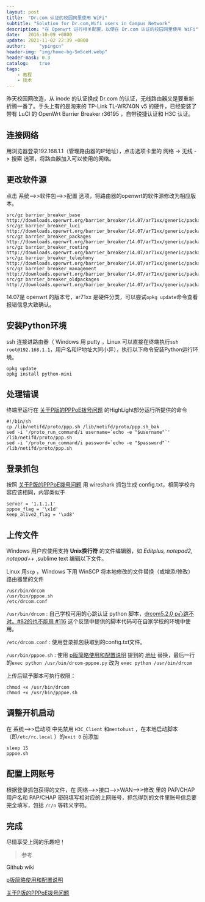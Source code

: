 ```yaml
---
layout: post
title:  "Dr.com 认证的校园网里使用 WiFi"
subtitle: "Solution for Dr.com,Wifi users in Campus Network"
description: "在 Openwrt 进行相关配置，以便在 Dr.com 认证的校园网里使用 WiFi"
date:   2016-10-09 +0800
update: 2021-11-02 22:39 +0800
author:     "ypingcn"
header-img: "img/home-bg-Sm5ceH.webp"
header-mask: 0.3
catalog:    true
tags:
    - 教程
    - 技术
---
```


昨天校园网改造，从 inode 的认证换成 Dr.com 的认证，无线路由器又是要重新折腾一番了。手头上有的是淘来的 TP-Link TL-WR740N v5 的硬件，已经安装了带有 LuCI 的 OpenWrt Barrier Breaker r36195 ，自带锐捷认证和 H3C 认证。



## 连接网络

用浏览器登录192.168.1.1（管理路由器的IP地址），点击选项卡里的 网络 -> 无线 -> 搜索 选项，将路由器加入可以使用的网络。



## 更改软件源

点击 系统–>>软件包–>>配置 选项，将路由器的openwrt的软件源修改为相应版本。

```
src/gz barrier_breaker_base http://downloads.openwrt.org/barrier_breaker/14.07/ar71xx/generic/packages/base  
src/gz barrier_breaker_luci http://downloads.openwrt.org/barrier_breaker/14.07/ar71xx/generic/packages/luci  
src/gz barrier_breaker_packages http://downloads.openwrt.org/barrier_breaker/14.07/ar71xx/generic/packages/packages  
src/gz barrier_breaker_routing http://downloads.openwrt.org/barrier_breaker/14.07/ar71xx/generic/packages/routing  
src/gz barrier_breaker_telephony http://downloads.openwrt.org/barrier_breaker/14.07/ar71xx/generic/packages/telephony  
src/gz barrier_breaker_management http://downloads.openwrt.org/barrier_breaker/14.07/ar71xx/generic/packages/management  
src/gz barrier_breaker_oldpackages http://downloads.openwrt.org/barrier_breaker/14.07/ar71xx/generic/packages/oldpackages
```

14.07是 openwrt 的版本号，ar71xx 是硬件分类，可以尝试```opkg update```命令查看报错信息大致确认。



## 安装Python环境

ssh 连接进路由器（ Windows 用 putty ，Linux 可以直接在终端执行```ssh root@192.168.1.1```，用户名和IP地址大同小异），执行以下命令安装Python运行环境。

```
opkg update
opkg install python-mini
```



## 处理错误

终端里运行在 <a href="https://github.com/drcoms/drcom-generic/wiki/%E5%85%B3%E4%BA%8EP%E7%89%88%E7%9A%84PPPoE%E6%8B%A8%E5%8F%B7%E9%97%AE%E9%A2%98" rel="nofollow">关于P版的PPPoE拨号问题</a> 的HighLight部分运行所提供的命令

```
#!/bin/sh
cp /lib/netifd/proto/ppp.sh /lib/netifd/proto/ppp.sh_bak
sed -i '/proto_run_command/i username=`echo -e "$username"`' /lib/netifd/proto/ppp.sh
sed -i '/proto_run_command/i password=`echo -e "$password"`' /lib/netifd/proto/ppp.sh
```



## 登录抓包

按照 <a href="https://github.com/drcoms/drcom-generic/wiki/%E5%85%B3%E4%BA%8EP%E7%89%88%E7%9A%84PPPoE%E6%8B%A8%E5%8F%B7%E9%97%AE%E9%A2%98" rel="nofollow">关于P版的PPPoE拨号问题</a> 用 wireshark 抓包生成 config.txt，相同学校内容应该相同，内容类似于

```
server = '1.1.1.1'
pppoe_flag = '\x1d'
keep_alive2_flag = '\xd8'
```



## 上传文件

Windows 用户应使用支持 **Unix换行符** 的文件编辑器，如 *Editplus, notepad2, notepad++* ,sublime text 编辑以下文件。

Linux 用```scp``` ，Windows 下用 WinSCP 将本地修改的文件替换（或增添/修改）路由器里的文件

```
/usr/bin/drcom
/usr/bin/pppoe.sh
/etc/drcom.conf
```

```/usr/bin/drcom``` : 自己学校可用的心跳认证 python 脚本，<a href="https://github.com/drcoms/drcom-generic/issues/116#issuecomment-250953770" rel="nofollow">drcom5.2.0 p心跳不对。#82的也不能用 #116</a> 这个反馈中提供的脚本代码可在自家学校的环境中使用。

```/etc/drcom.conf``` : 使用登录抓包获取到的config.txt文件。

```/usr/bin/pppoe.sh``` : 使用 <a href="https://github.com/drcoms/drcom-generic/wiki/p%E7%89%88%E7%AE%80%E7%95%A5%E4%BD%BF%E7%94%A8%E5%92%8C%E9%85%8D%E7%BD%AE%E8%AF%B4%E6%98%8E" rel="nofollow">p版简略使用和配置说明</a> 提到的  <a href="https://github.com/drcoms/drcom-generic/raw/master/custom/pppoe.sh" rel="nofollow">地址</a> 替换，最后一行的```exec python /usr/bin/drcom-pppoe.py``` 改为 ```exec python /usr/bin/drcom```

上传后赋予脚本可执行权限：
```
chmod +x /usr/bin/drcom
chmod +x /usr/bin/pppoe.sh
```

## 调整开机启动

在 系统–>>启动项 中先禁用 ```H3C_Client``` 和```mentohust``` ，在本地启动脚本（即```/etc/rc.local``` ）的```exit 0``` 前添加

```
sleep 15
pppoe.sh
```

## 配置上网账号

根据登录抓包获得的文件，在 网络–>>接口–>>WAN–>>修改 里的 PAP/CHAP 用户名和 PAP/CHAP 密码填写相对应的上网账号，抓包得到的文件里账号信息要完全填写，包括 ```/r/n``` 等转义字符。


## 完成

尽情享受上网的乐趣吧！


>  参考

Github wiki 

<a href="https://github.com/drcoms/drcom-generic/wiki/p%E7%89%88%E7%AE%80%E7%95%A5%E4%BD%BF%E7%94%A8%E5%92%8C%E9%85%8D%E7%BD%AE%E8%AF%B4%E6%98%8E" rel="nofollow">p版简略使用和配置说明</a>

<a href="https://github.com/drcoms/drcom-generic/wiki/%E5%85%B3%E4%BA%8EP%E7%89%88%E7%9A%84PPPoE%E6%8B%A8%E5%8F%B7%E9%97%AE%E9%A2%98" rel="nofollow">关于P版的PPPoE拨号问题</a> 
